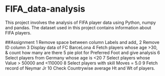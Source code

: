 # FIFA_data-analysis
This project involves the analysis of FIFA player data using Python, numpy and pandas. The dataset used in this project contains information about FIFA players.
	
##Assignment 
1 Remove space between column Labels and add_
2 Remove ID column
3 Display data of FC BarceLona
4 Fetch players whose age >30, & count how many are there
5 pie plot for Preferred Foot and give analysis
6 Select players from Germany whose age is <20
7 Select players whose Value > 50000 and <110000
8 Select players with skill Moves = 5.0
9 Fetch record of Neymar Jr
10 Check Countrywise average Ht and Wt of players.
